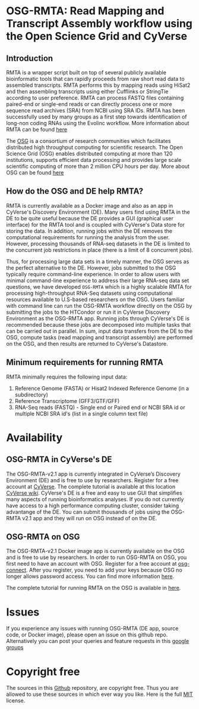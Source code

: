 # OSG-RMTA: Read Mapping and Transcript Assembly workflow using the Open Science Grid and CyVerse

## Introduction

RMTA is a wrapper script built on top of several publicly available bioinformatic tools that can rapidly proceeds from raw short read data to assembled transcripts. RMTA performs this by mapping reads using HiSat2 and then assembling transcripts using either Cufflinks or StringTie according to user preference. RMTA can process FASTQ files containing paired-end or single-end reads or can directly process one or more sequence read archives (SRA) from NCBI using SRA IDs. RMTA has been successfully used by many groups as a first step towards identification of long-non coding RNAs using the Evolinc workflow. More information about RMTA can be found [here](https://github.com/Evolinc/RMTA) 

The [OSG](http://www.opensciencegrid.org/) is a consortium of research communities which facilitates distributed high throughput computing for scientific research. The Open Science Grid (OSG) enables distributed computing at more than 120 institutions, supports efficient data processing and provides large scale scientific computing of more than 2 million CPU hours per day. More about OSG can be found [here](https://docs.google.com/presentation/d/1QGNxBXFcFJ4SkP3nhywtpYRx8kC0C6j5NTP_ZuVx4Qw/edit?usp=sharing)

## How do the OSG and DE help RMTA?

RMTA is currently available as a Docker image and also as an app in CyVerse's Discovery Environment (DE). Many users find using RMTA in the DE to be quite useful because the DE provides a GUI (graphical user interface) for the RMTA tool and is coupled with CyVerse's Data store for storing the data. In addition, running jobs within the DE removes the computational requirements for running the analysis from the user. However, processing thousands of RNA-seq datasets in the DE is limited to the concurrent job restrictions in place (there is a limit of 8 concurrent jobs). 

Thus, for processing large data sets in a timely manner, the OSG serves as the perfect alternative to the DE. However, jobs submitted to the OSG typically require command-line experience. In order to allow users with minimal command-line experience to address their large RNA-seq data set questions, we have developed `OSG-RMTA` which is a highly scalable RMTA for processing high-throughput RNA-Seq datasets using computational resources available to U.S-based researchers on the OSG. Users familiar with command line can run the OSG-RMTA workflow directly on the OSG by submitting the jobs to the HTCondor or run it in CyVerse Discovery Environment as the OSG-RMTA app. Running jobs through CyVerse's DE is recommended because these jobs are decomposed into multiple tasks that can be carried out in parallel. In sum, input data transfers from the DE to the OSG, compute tasks (read mapping and transcript assembly) are performed on the OSG, and then results are returned to CyVerse's Datastore.  

## Minimum requirements for running RMTA

RMTA minimally requires the following input data:

1. Reference Genome (FASTA) or Hisat2 Indexed Reference Genome (in a subdirectory)
2. Reference Transcriptome (GFF3/GTF/GFF)
3. RNA-Seq reads (FASTQ) - Single end or Paired end or NCBI SRA id or multiple NCBI SRA id's (list in a single column text file)

# Availability 

## OSG-RMTA in CyVerse's DE

The OSG-RMTA-v2.1 app is currently integrated in CyVerse’s Discovery Environment (DE) and is free to use by researchers. Register for a free account at [CyVerse](https://user.cyverse.org). The complete tutorial is available at this location [CyVerse wiki](https://wiki.cyverse.org/wiki/display/DEapps/OSG-RMTA+v2.1). CyVerse's DE is a free and easy to use GUI that simplifies many aspects of running bioinformatics analyses. If you do not currently have access to a high performance computing cluster, consider taking advantange of the DE. You can submit thousands of jobs using the OSG-RMTA v2.1 app and they will run on OSG instead of on the DE.

## OSG-RMTA on OSG

The OSG-RMTA-v2.1 Docker image app is currently available on the OSG and is free to use by researchers. In order to run OSG-RMTA on OSG, you first need to have an account with OSG. Register for a free account at [osg-connect](http://osgconnect.net/). After you register, you need to add your keys because OSG no longer allows password access. You can find more information [here](https://support.opensciencegrid.org/support/solutions/articles/12000027675-generate-ssh-key-pair-and-add-the-public-key-to-your-account). 

The complete tutorial for running RMTA on the OSG is available in [here](https://hackmd.io/s/rJjrqyAAQ). 

# Issues
If you experience any issues with running OSG-RMTA (DE app, source code, or Docker image), please open an issue on this github repo. Alternatively you can post your queries and feature requests in this [google groups](https://groups.google.com/forum/#!forum/evolinc)

# Copyright free
The sources in this [Github](https://github.com/Evolinc/OSG-RMTA.git) repository, are copyright free. Thus you are allowed to use these sources in which ever way you like. Here is the full [MIT](https://choosealicense.com/licenses/mit/#) license.
